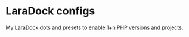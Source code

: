 # LaraDock configs
My [LaraDock](http://laradock.io/) dots and presets to [enable 1+n PHP versions and projects](https://medium.com/@msirius/1-n-php-versions-and-projects-via-laradock-51938b337071).
